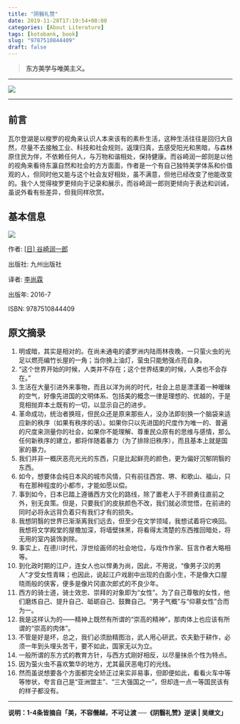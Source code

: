 ```yaml
---
title: "阴翳礼赞"
date: 2019-11-28T17:19:54+08:00
categories: [About Literature]
tags: [kotobank, book]
slug: "9787510844409"
draft: false
---
```


> **东方美学与唯美主义。**

---

![](https://dawnblog-1300625500.cos.ap-guangzhou.myqcloud.com/images/7823cfce-729d-48f3-b196-f09035d0eb04.jpg)

---

## 前言

瓦尔登湖是以梭罗的视角来认识人本来该有的素朴生活，这种生活往往是回归大自然，尽量不去接触工业、科技和社会规则，返璞归真，去感受阳光和黑暗，与森林原住民为伴，不依赖任何人，与万物和谐相处，保持健康。而谷崎润一郎则是以他的视角来看待东瀛自然和社会的方方面面，作者是一个有自己独特美学体系和价值观的人，但同时他又能与这个社会友好相处，虽不满意，但他已经改变了他能改变的。我个人觉得梭罗更倾向于记录和展示，而谷崎润一郎则更倾向于表达和训诫，虽说外看有些差异，但我同样欣赏。

## 基本信息

![](https://dawnblog-1300625500.cos.ap-guangzhou.myqcloud.com/images/2、阴翳礼赞.jpg)

作者: [[日\] 谷崎润一郎](https://book.douban.com/author/152177/)

出版社: 九州出版社

译者: [李尚霖](https://book.douban.com/search/李尚霖)

出版年: 2016-7

ISBN: 9787510844409 

## 原文摘录

1. 明或暗，其实是相对的。在尚未通电的婆罗洲内陆雨林夜晚，一只萤火虫的光足以燃亮编竹长屋的一角；当你换上油灯，萤虫只能勉强点亮自身。
2. “这个世界开始的时候，人类并不存在；这个世界结束的时候，人类也不会存在。”
3. 生活在大量引进外来事物，而且以洋为尚的时代，社会上总是漂漾着一种暧昧的空气，好像先进国的文明体系、包括美的概念一律是理想的、优越的，于是竞相抛弃本土既有的一切，以显示自己的进步。
4. 革命成功，统治者换班，但民众还是原来那些人，没办法即刻换一个脑袋来适应新的秩序（如果有秩序的话）。如果你只以先进国的尺度作为唯一的、普遍的尺度来测量你的社会，如果你不能理解、尊重民众原有的思维与感情，那么任何新秩序的建立，都将伴随着暴力（为了排除旧秩序），而且基本上就是国家的暴力。
5. 我们并非一概厌恶亮光光的东西，只是比起鲜亮的颜色，更为偏好沉郁阴翳的东西。
6. 如今，想要体会纯日本风的城市风情，只有前往西宫、堺、和歌山、福山，只有在那种程度的小都市，才能如愿以偿。
7. 事到如今，日本已踏上遵循西方文化的路线，除了置老人于不顾勇往直前之外，别无良策。但是，只要我们的皮肤颜色不改，我们就必须觉悟，在前进的同时必将永远背负着只有我们才有的损失。
8. 我想阴翳的世界已渐渐离我们远去，但至少在文学领域，我想试着将它唤回。我想将文学殿堂的屋檐加深，将墙壁抹黑，将看得太清楚的东西推回暗处，将无用的室内装饰剥除。
9. 事实上，在德川时代，浮世绘画师的社会地位，与戏作作家、狂言作者大略相等。
10. 到化政时期的江户，连女人也以悍勇为尚，因此，不用说，“像男子汉的男人”才受女性青睐；也因此，说起江户戏剧中出现的白面小生，不是像大口屋晓雨般的侠客，便多是像片冈直次郎式的不良少年。
11. 西方的骑士道，骑士效忠、崇拜的对象即为“女性”。为了自己尊敬的女性，他们磨炼自己、提升自己、砥砺自己、鼓舞自己。“男子气概”与“仰慕女性”合而为一。
12. 我是这样认为的——精神上既然有所谓的“崇高的精神”，那肉体上也应该有所谓的“崇高的肉体”。
13. 不管是好是坏，总之，我们必须励精图治，武人用心研武，农夫勤于耕作，必须一年到头埋头苦干，要不如此，国家无以为立。
14. 一般所谓的东方式的教育方针，与西方式刚好相反，以尽量抹杀个性为特点。
15. 因为萤火虫不喜欢繁华的地方，尤其最厌恶电灯的光线。
16. 然而虽说想要各个方面都完全矫正过来实非易事，但即便如此，看看火车中等等惨状，夸言自己是“亚洲盟主”、“三大强国之一”，但却连一点一等国民该有的样子都没有。

---

**说明：1-4条皆摘自「美，不容僭越，不可让渡 ──《阴翳礼赞》逆读 | 吴继文」**